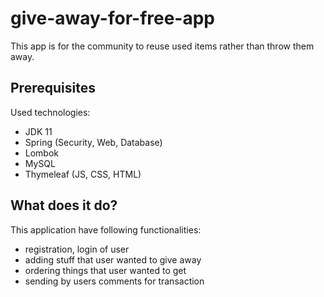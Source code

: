 # give-away-for-free-app
This app is for the community to reuse used items rather than throw them away.

## Prerequisites
Used technologies:
- JDK 11
- Spring (Security, Web, Database)
- Lombok
- MySQL
- Thymeleaf (JS, CSS, HTML)

## What does it do?
This application have following functionalities:
- registration, login of user
- adding stuff that user wanted to give away
- ordering things that user wanted to get
- sending by users comments for transaction


